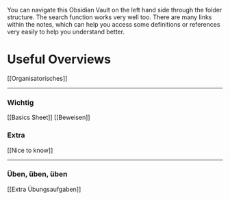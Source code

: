 You can navigate this Obsidian Vault on the left hand side through the folder structure.
The search function works very well too.
There are many links within the notes, which can help you access some definitions or references very easily to help you understand better.


# Useful Overviews
[[Organisatorisches]]
____
### Wichtig
[[Basics Sheet]]
[[Beweisen]]

### Extra
[[Nice to know]]
____
### Üben, üben, üben
[[Extra Übungsaufgaben]]

